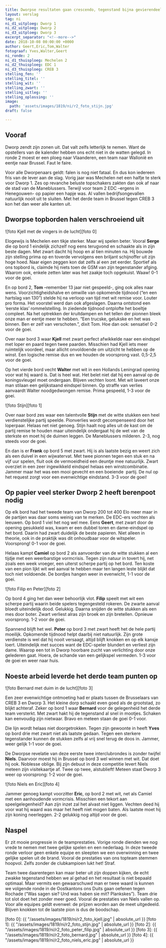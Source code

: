 ```yaml
---
title: Dworpse resultaten gaan crescendo, tegenstand bijna gevierendeeld
layout: verslag
tag: ni
ni_d1_uitploeg: Dworp 1
ni_d2_uitploeg: Dworp 2
ni_d3_uitploeg: Dworp 3
excerpt_separator: "<!--more-->"
date: 2018-10-08 00:00:00 +0000
author: Geert,Eric,Tom,Walter
fotograaf: Yves,Walter,Geert
ni_ronde: 2
ni_d1_thuisploeg: Mechelen 2
ni_d2_thuisploeg: EDC 1
ni_d3_thuisploeg: CREB 3
stelling_fen: ''
stelling_titel: ''
stelling_wit: ''
stelling_zwart: ''
stelling_uitleg: ''
stelling_oplossing: ''
image:
  path: 'assets/images/1819/ni/r2_foto_stijn.jpg'
draft: false

---
```

## Vooraf

Dworp zendt zijn zonen uit. Dat valt zelfs letterlijk te nemen. Want de opstellers van de kalender hebben ons echt niet in de watten gelegd. In ronde 2 moest er een ploeg naar Vlaanderen, een team naar Wallonië en eentje naar Brussel. Faut le faire.

Voor alle Dworpenaars geldt: falen is nog niet fataal. En dus kon iedereen fris van de lever aan de slag. Vorig jaar was Mechelen net een halfje te sterk voor Dworp 1. Zes op revanche beluste topschakers zakten dan ook af naar de stad van de Maneblussers. Terwijl voor team 2 EDC –ergens in Henegouwen- op papier een hapje was. Al vallen bedrijfsongevallen natuurlijk nooit uit te sluiten. Met het derde team in Brussel tegen CREB 3 kon het dan weer alle kanten uit.<!--more-->

## Dworpse topborden halen verschroeiend uit

![foto Kjell met de vingers in de lucht][foto 0]

Elogewijs is Mechelen een tikje sterker. Maar wij spelen beter. Vooral **Serge** die op bord 1 eindelijk zichzelf nog eens terugvond en schaakte als in zijn beste dagen. Met zwart dacht hij hoop en al tien minuten na. Hij bouwde zijn stelling prima op en toverde vervolgens een briljant schijnoffer uit zijn hoge hoed. Naar eigen zeggen kon dat zelfs al een zet eerder. Sportief als ons topbord is, claimde hij niets toen de GSM van zijn tegenstander afging. Waarom ook, enkele zetten later was het zaakje toch opgekuist. Waaw! 0-1 voor de goei.

En op bord 2, **Tom** –remember 13 jaar niet gespeeld-, ging ook alles naar wens. Voorzichtigheidshalve en omwille van opkomende tijdnood (“en een hartslag van 130”) stelde hij na verloop van tijd met wit remise voor. Louter pro forma. Het voorstel werd dan ook afgeslagen. Daarna ontstond een ‘eerste klas’ rommelstelling. In ziedende tijdnood ontplofte het boeltje compleet. Na het optrekken der kruitdampen en het tellen der pionnen bleek onze man er eentje meer te hebben. “Een trucske, gelukske en het was binnen. Ben er zelf van verschoten.”, dixit Tom. Hoe dan ook: sensatie! 0-2 voor de goei.

Over naar bord 3 waar **Kjell** met zwart perfect afwikkelde naar een eindspel met loper en paard tegen twee paarden. Misschien had Kjell iets meer ruimtelijk voordeel, maar allicht onvoldoende om uitzicht te hebben op de winst. Een logische remise dus en we houden de voorsprong vast. 0,5-2,5 voor de goei.

Op het vierde bord vecht **Walter** met wit in een Hollands Leningrad opening voor wat hij waard is. Dat is heel wat. Het belet niet dat hij een aanval op de koningsvleugel moet ondergaan. Blijven vechten loont. Met wit laveert onze man stilaan een gelijkstaand eindspel binnen. Op straffe van verlies aanvaardt Walter noodgedwongen remise. Prima gespeeld, 1-3 voor de goei.

![foto Stijn][foto 1]

Over naar bord zes waar een talentvolle **Stijn** met de witte stukken een heel verdienstelijke partij speelde. Pionverlies wordt gecompenseerd door het loperpaar.  Helaas net niet genoeg. Stijn haalt nog alles uit de kast om de partij remise te houden maar uiteindelijk ondergaat hij de wet van de sterkste en moet hij de duimen leggen. De Maneblussers milderen. 2-3, nog steeds voor de goei.

En dan is er **Frank** op bord 5 met zwart. Hij is als laatste bezig en weert zich als een duivel in een wijwatervat. Met twee pionnen tegen een stuk en na vijf uur spelen, fluit ook de vermoeidheid een deuntje mee natuurlijk. Zwart overziet in een zeer ingewikkeld eindspel helaas een winstcombinatie. Jammer maar het was een mooi gevecht en een boeiende  partij. De nul op het request zorgt voor een evenwichtige eindstand. 3-3 voor de goei!

## Op papier veel sterker Dworp 2 heeft berenpoot nodig

Op elk bord had het tweede team van Dworp 200 tot 400 Elo meer maar in de partijen was daar soms weinig van te merken. De EDC-ers vochten als leeuwen. Op bord 1 viel het nog wel mee. Eens **Geert**, met zwart door de opening gesukkeld was, kwam er een dubbel toren en dame-eindspel op het bord. Daarin had zwart duidelijk de beste papieren. Niet alleen in theorie, ook in de praktijk was dit onhoudbaar voor de witspeler. Voorsprong! 0-1 voor de goei.

Helaas kampt **Camiel** op bord 2 als aanvoerder van de witte stukken al een tijdje met een weerbarstige vormcrisis. Tegen zijn natuur in tovert hij, net zoals een week vroeger, een uiterst scherpe partij op het bord. Ten koste van een pion lijkt wit wel aanval te hebben maar ten langen leste blijkt dat toch niet voldoende. De bordjes hangen weer in evenwicht, 1-1 voor de goei.

![foto Filip en Peter][foto 2]

Op bord 4 ging het dan weer behoorlijk vlot. **Filip** speelt met wit een scherpe partij waarin beide spelers tegengesteld rokeren. De zwarte aanval bloedt uiteindelijk dood. Gelukkig. Daarna snijden de witte stukken als een mes door boter. Zwart verliest alras zijn broek en zijn bretellen. Opnieuw voorsprong. 1-2 voor de goei.

Spannend blijft het wel. **Peter** op bord 3 met zwart heeft het de hele partij moeilijk. Opkomende tijdnood helpt daarbij niet natuurlijk. Zijn grote verdienste is wel dat hij nooit versaagt, altijd blijft knokken en op elk kansje loert. Uiteindelijk met succes want de EDC-speler blundert en verliest zijn dame. Waarop een tot in Dworp hoorbare zucht van verlichting door onze gelederen gaat. Hoera, de schande van een gelijkspel vermeden. 1-3 voor de goei en weer naar huis.

## Noeste arbeid leverde het derde team punten op

![foto Bernard met duim in de lucht][foto 3]

Een zeer evenwichtige ontmoeting had er plaats tussen de Brusselaars van CREB 3 en Dworp 3. Het kleine dorp schaakt even goed als de grootstad, zo blijkt achteraf. Zeker op bord 1 waar **Bernard** voor de gelegenheid het derde team versterkt. Met zwart hakt hij de tegenstand al snel in mootjes. Schaken kan eenvoudig zijn nietwaar. Bravo en meteen staan de goei 0-1 voor.

Die lijn wordt helaas niet doorgetrokken. Tegen zijn gewoonte in heeft **Yves** op bord drie met zwart niet als laatste gedaan. Tegen een sterkere tegenstander kunnen de stukken zelfs al vrij snel terug de doos in. Jammer, weer gelijk 1-1 voor de goei.

De Dworpse revelatie van deze eerste twee interclubrondes is zonder twijfel **Niels**. Daarvoor moest hij in Brussel op bord 3 wel winnen met wit. Dat doet hij ook. Noblesse oblige. Bij zijn debuut in deze competitie levert Niels meteen zijn visitekaartje af. Twee op twee, alstublieft! Meteen staat Dworp 3 weer op voorsprong: 1-2 voor de goei.

![foto Niels en Eric][foto 4]

Jammer genoeg kampt voorzitter **Eric**, op bord 2 met wit, net als Camiel met een aanhoudende vormcrisis. Misschien een tekort aan speelgelegenheid? Aan zijn inzet zal het alvast niet liggen. Vechten deed hij voor wat hij waard was maar het heeft niet mogen baten. Als laatste moet hij zijn koning neerleggen. 2-2 gelukkig nog altijd voor de goei.

## Naspel

Er zit mooie progressie in de teamprestaties. Vorige ronde dienden we nog vrede te nemen met twee gelijke spelen en een nederlaag. In deze tweede ronde verloor geen enkele equipe en sleepten we een overwinning en twee gelijke spelen uit de brand. Vooral de prestaties van ons topteam stemmen hoopvol. Zelfs zonder de clubkampioen lukt het! Straf.

Team twee daarentegen kan maar beter uit zijn doppen kijken, de echt zwakke tegenstand hebben we al gehad en het resultaat is niet bepaald optimaal. Maar vermits een gewaarschuwd man er twee waard is kunnen we volgende ronde in de Oostkantons ons Duits gaan oefenen tegen Rochade (“Was sagen sie? Und was haben sie mit? Plankskes”). Team drie tot slot doet het zonder meer goed. Vooral de prestaties van Niels vallen op. Voor alle equipes geldt evenwel: de prijzen worden aan de meet uitgedeeld. Blijven knokken tot de laatste pion is dus de boodschap.


[foto 0]: {{ "/assets/images/1819/ni/r2_foto_kjell.jpg" | absolute_url }}
[foto 1]: {{ "/assets/images/1819/ni/r2_foto_stijn.jpg" | absolute_url }}
[foto 2]: {{ "/assets/images/1819/ni/r2_foto_peter_filip.jpg" | absolute_url }}
[foto 3]: {{ "/assets/images/1819/ni/r2_foto_bernard.jpg" | absolute_url }}
[foto 4]: {{ "/assets/images/1819/ni/r2_foto_niels_eric.jpg" | absolute_url }}
